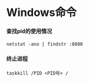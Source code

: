 # Windows命令

####  查找pid的使用情况

```
netstat -ano | findstr :8080
```

#### 终止进程

```
taskkill /PID <PID号> /
```

